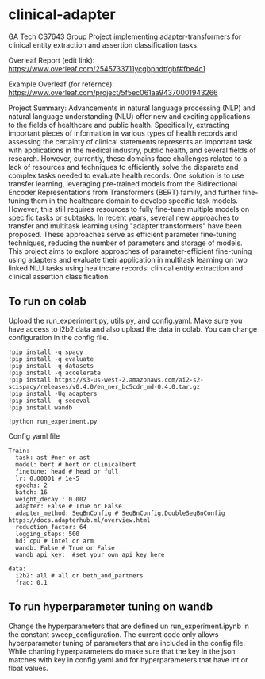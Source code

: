 # clinical-adapter
GA Tech CS7643 Group Project implementing adapter-transformers for clinical entity extraction and assertion classification tasks.

Overleaf Report (edit link): 
https://www.overleaf.com/2545733711ycgbpndtfgbf#fbe4c1

Example Overleaf (for refernce): 
https://www.overleaf.com/project/5f5ec061aa94370001943266





Project Summary:
Advancements in natural language processing (NLP) and natural language understanding (NLU) offer new and exciting applications to the fields of healthcare and public health. Specifically, extracting important pieces of information in various types of health records and assessing the certainty of clinical statements represents an important task with applications in the medical industry, public health, and several fields of research. However, currently, these domains face challenges related to a lack of resources and techniques to efficiently solve the disparate and complex tasks needed to evaluate health records. One solution is to use transfer learning, leveraging pre-trained models from the Bidirectional Encoder Representations from Transformers (BERT) family, and further fine-tuning them in the healthcare domain to develop specific task models. However, this still requires resources to fully fine-tune multiple models on specific tasks or subtasks. In recent years, several new approaches to transfer and multitask learning using "adapter transformers" have been proposed. These approaches serve as efficient parameter fine-tuning techniques, reducing the number of parameters and storage of models.
This project aims to explore approaches of parameter-efficient fine-tuning using adapters and evaluate their application in multitask learning on two linked NLU tasks using healthcare records: clinical entity extraction and clinical assertion classification.

## To run on colab

Upload the run_experiment.py, utils.py, and config.yaml. Make sure you have access to i2b2 data and also upload the data in colab. You can change configuration in the config file.

```
!pip install -q spacy
!pip install -q evaluate
!pip install -q datasets
!pip install -q accelerate
!pip install https://s3-us-west-2.amazonaws.com/ai2-s2-scispacy/releases/v0.4.0/en_ner_bc5cdr_md-0.4.0.tar.gz
!pip install -Uq adapters
!pip install -q seqeval
!pip install wandb
```

```
!python run_experiment.py
```

Config yaml file

```
Train:
  task: ast #ner or ast
  model: bert # bert or clinicalbert
  finetune: head # head or full
  lr: 0.00001 # 1e-5
  epochs: 2
  batch: 16
  weight_decay : 0.002
  adapter: False # True or False
  adapter_method: SeqBnConfig # SeqBnConfig,DoubleSeqBnConfig https://docs.adapterhub.ml/overview.html
  reduction_factor: 64
  logging_steps: 500
  hd: cpu # intel or arm
  wandb: False # True or False
  wandb_api_key:  #set your own api key here

data:
  i2b2: all # all or beth_and_partners
  frac: 0.1
```

## To run hyperparameter tuning on wandb

Change the hyperparameters that are defined un run_experiment.ipynb in the constant sweep_configuration. The current code only allows hyperparameter tuning of parameters that are included in the config file. While chaning hyperparameters do make sure that the key in the json matches with key in config.yaml and for hyperparameters that have int or float values.

